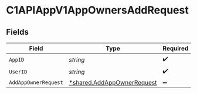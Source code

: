# C1APIAppV1AppOwnersAddRequest


## Fields

| Field                                                                          | Type                                                                           | Required                                                                       | Description                                                                    |
| ------------------------------------------------------------------------------ | ------------------------------------------------------------------------------ | ------------------------------------------------------------------------------ | ------------------------------------------------------------------------------ |
| `AppID`                                                                        | *string*                                                                       | :heavy_check_mark:                                                             | N/A                                                                            |
| `UserID`                                                                       | *string*                                                                       | :heavy_check_mark:                                                             | N/A                                                                            |
| `AddAppOwnerRequest`                                                           | [*shared.AddAppOwnerRequest](../../../pkg/models/shared/addappownerrequest.md) | :heavy_minus_sign:                                                             | N/A                                                                            |